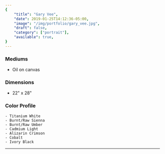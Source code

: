 ```yaml
---
{
    "title": "Gary Vee",
    "date": 2019-01-25T14:12:36-05:00,
    "image": "/img/portfolio/gary_vee.jpg",
    "draft": false,
    "category": ["portrait"],
    "available": true,
}
---
```


### Mediums
- Oil on canvas

### Dimensions
- 22" x 28"

### Color Profile
    - Titanium White
	- Burnt/Raw Sienna
	- Burnt/Raw Umber
	- Cadmium Light
	- Alizarin Crimson 
	- Cobalt 
	- Ivory Black


---